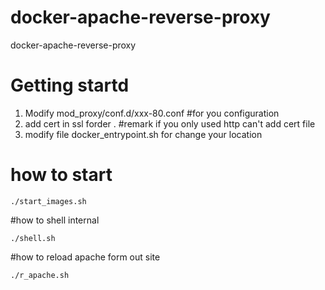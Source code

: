 # docker-apache-reverse-proxy
docker-apache-reverse-proxy

# Getting startd
1. Modify mod_proxy/conf.d/xxx-80.conf   #for you configuration
2. add cert in ssl forder . #remark if you only used http can't add cert file
3. modify file docker_entrypoint.sh for change your location

# how to start 
```
./start_images.sh
```

#how to shell internal
```
./shell.sh
```

#how to reload apache form out site
```
./r_apache.sh
```

